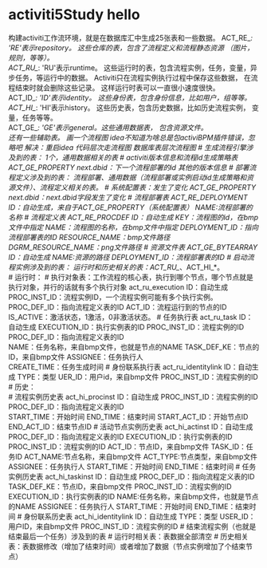 # activiti5Study hello
   构建activiti工作流环境，就是在数据库汇中生成25张表和一些数据。
        ACT_RE_*: 'RE'表示repository。  这些仓库的表，包含了流程定义和流程静态资源 （图片，规则，等等）。                                     
        ACT_RU_*: 'RU'表示runtime。 这些运行时的表，包含流程实例，任务，变量，异步任务，等运行中的数据。 Activiti只在流程实例执行过程中保存这些数据， 在流程结束时就会删除这些记录。 这样运行时表可以一直很小速度很快。                                        
        ACT_ID_*: 'ID'表示identity。 这些身份表，包含身份信息，比如用户，组等等。                                        
        ACT_HI_*: 'HI'表示history。 这些历史表，包含历史数据，比如历史流程实例， 变量，任务等等。                                       
        ACT_GE_*: 'GE'表示general。这些通用数据表， 包含资源文件。                                     
        还有一些辅助表。
    画一个流程图
        idea不知道为啥总是包activiBPM插件错误，忽略吧 解决：重启idea
    代码层次走流程图
    数据库表层次流程图
        # 生成流程引擎涉及到的表：
            1个，通用数据相关的表
            # activiti版本信息和流程id生成策略表
                ACT_GE_PROPERTY
                    next.dbid：下一个流程部署的id
                    其他的版本信息
        # 部署流程定义涉及到的表：
            流程部署、通用数据（流程部署或实例启动id生成策略和资源文件）、流程定义相关的表。
            # 系统配置表：发生了变化
                ACT_GE_PROPERTY
                    next.dbid：next.dbid字段发生了变化
            # 流程部署表
                ACT_RE_DEPLOYMENT
                    ID：自动生成，来自于ACT_GE_PROPERTY（系统配置表）
                    NAME:流程部署的名称
            # 流程定义表
                ACT_RE_PROCDEF
                    ID：自动生成
                    KEY：流程图的id，在bmp文件中指定
                    NAME：流程图的名称，在bmp文件中指定
                    DEPLOYMENT_ID：指向流程部署表的ID
                    RESOURCE_NAME：bmp文件路径
                    DGRM_RESOURCE_NAME：png文件路径
            # 资源文件表
                 ACT_GE_BYTEARRAY
                    ID：自动生成
                    NAME:资源的路径
                    DEPLOYMENT_ID：流程部署表的ID
         # 启动流程实例涉及到的表：
            运行时和历史相关的表：ACT_RU_*、ACT_HI_*。            
            # 运行时：
                # 执行对象表：工作流程的核心表，执行到哪个节点，哪个节点就是执行对象，并行的话就有多个执行对象
                    act_ru_execution
                        ID：自动生成
                        PROC_INST_ID：流程实例ID，一个流程实例可能有多个执行实例。
                        PROC_DEF_ID：指向流程定义表的ID
                        ACT_ID：流程运行到的节点的ID
                        IS_ACTIVE：激活状态，1激活，0非激活状态。
                # 任务执行表
                    act_ru_task 
                        ID：自动生成
                        EXECUTION_ID：执行实例表的ID
                        PROC_INST_ID：流程实例的ID
                        PROC_DEF_ID：指向流程定义表的ID  
                        NAME：任务名称，来自bmp文件，也就是节点的NAME
                        TASK_DEF_KE：节点的ID，来自bmp文件
                        ASSIGNEE：任务执行人  
                        CREATE_TIME：任务生成时间
                # 身份联系执行表
                    act_ru_identitylink
                        ID：自动生成
                        TYPE：类型
                        UER_ID：用户id，来自bmp文件
                        PROC_INST_ID：流程实例的ID
            # 历史：  
                # 流程实例历史表
                    act_hi_procinst
                       ID：自动生成 
                       PROC_INST_ID：流程实例的ID
                       PROC_DEF_ID：指向流程定义表的ID  
                       START_TIME：开始时间
                       END_TIME：结束时间
                       START_ACT_ID：开始节点ID
                       END_ACT_ID：结束节点ID
                # 活动节点实例历史表
                    act_hi_actinst
                        ID：自动生成 
                        PROC_DEF_ID：指向流程定义表的ID
                        EXECUTION_ID：执行实例表的ID
                        PROC_INST_ID：流程实例的ID
                        ACT_ID：节点ID，来自bmp文件
                        TASK_ID：任务ID
                        ACT_NAME:节点名称，来自bmp文件
                        ACT_TYPE:节点类型，来自bmp文件
                        ASSIGNEE：任务执行人
                        START_TIME：开始时间
                        END_TIME：结束时间
                # 任务实例历史表 
                    act_hi_taskinst
                        ID：自动生成 
                        PROC_DEF_ID：指向流程定义表的ID
                        TASK_DEF_KE：节点ID，来自bmp文件
                        PROC_INST_ID：流程实例的ID
                        EXECUTION_ID：执行实例表的ID
                        NAME:任务名称，来自bmp文件，也就是节点的NAME
                        ASSIGNEE：任务执行人
                        START_TIME：开始时间
                        END_TIME：结束时间
                # 身份联系历史表 
                    act_hi_identitylink
                        ID：自动生成 
                        TYPE：类型
                        USER_ID：用户ID，来自bmp文件
                        PROC_INST_ID：流程实例的ID
        # 结束流程实例（也就是结束最后一个任务）涉及到的表
            # 运行时相关表：表数据全部清空
            # 历史相关表：表数据修改（增加了结束时间）或者增加了数据（节点实例增加了个结束节点）
        
